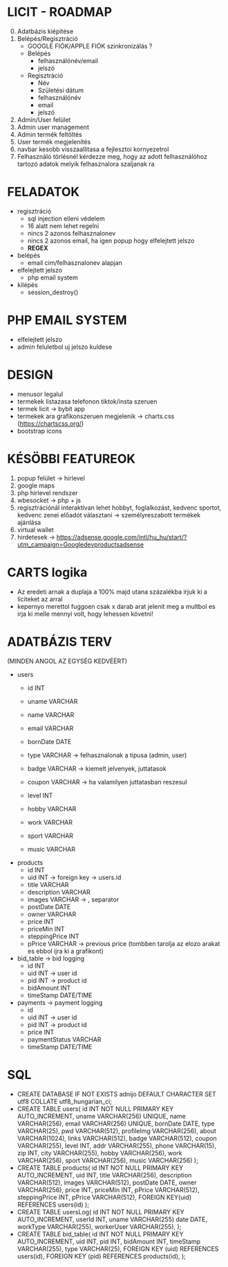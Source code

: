 # LICIT - ROADMAP
0. Adatbázis kiépítése
1. Belépés/Regisztráció
    - GOOGLE FIÓK/APPLE FIÓK szinkronizálás ?
    - Belépés
        - felhasználónév/email
        - jelszó
    - Regisztráció
        - Név
        - Születési dátum
        - felhasználónév
        - email
        - jelszó
2. Admin/User felület
3. Admin user management
4. Admin termék feltöltés
5. User termék megjelenítés
6. navbar kesobb visszaallitasa a fejlesztoi kornyezetrol
7. Felhasználó törlésnél kérdezze meg, hogy az adott felhasználóhoz tartozó adatok melyik felhasznalora szaljanak ra

# FELADATOK
- regisztráció
    - sql injection elleni védelem
    - 16 alatt nem lehet regelni
    - nincs 2 azonos felhasznalonev
    - nincs 2 azonos email, ha igen popup hogy elfelejtett jelszo
    - **REGEX**
- belépés
    - email cim/felhasznalonev alapjan
- elfelejtett jelszo
    - php email system
- kilépés
    - session_destroy()

# PHP EMAIL SYSTEM
- elfelejtett jelszo
- admin feluletbol uj jelszo kuldese

# DESIGN
- menusor legalul
- termekek listazasa telefonon tiktok/insta szeruen
- termek licit -> bybit app
- termekek ara grafikonszeruen megjelenik -> charts.css (https://chartscss.org/)
- bootstrap icons

# KÉSÖBBI FEATUREOK
1. popup felület -> hirlevel
2. google maps
3. php hirlevel rendszer
4. wbesocket -> php + js
5. regisztrációnál interaktívan lehet hobbyt, foglalkozást, kedvenc sportot, kedvenc zenei előadót választani -> személyreszabott termékek ajánlása
6. virtual wallet
7. hirdetesek -> https://adsense.google.com/intl/hu_hu/start/?utm_campaign=Googledevproductsadsense

# CARTS logika
- Az eredeti arnak a duplaja a 100% majd utana százalékba irjuk ki a liciteket az arral
- kepernyo merettol fuggoen csak x darab arat jelenit meg a multbol es irja ki melle mennyi volt, hogy lehessen követni!

# ADATBÁZIS TERV
(MINDEN ANGOL AZ EGYSÉG KEDVÉÉRT)
- users
    - id            INT
    - uname         VARCHAR
    - name          VARCHAR
    - email         VARCHAR
    - bornDate      DATE
    - type          VARCHAR -> felhasznalonak a tipusa (admin, user)
    
    - badge         VARCHAR -> kiemelt jelvenyek, juttatasok
    - coupon        VARCHAR -> ha valamilyen juttatasban reszesul
    - level         INT
    - hobby         VARCHAR
    - work          VARCHAR
    - sport         VARCHAR
    - music         VARCHAR
- products
    - id            INT
    - uid           INT -> foreign key -> users.id
    - title         VARCHAR
    - description   VARCHAR
    - images        VARCHAR -> , separator
    - postDate      DATE
    - owner         VARCHAR
    - price         INT
    - priceMin      INT
    - steppingPrice INT
    - pPrice        VARCHAR -> previous price (tombben tarolja az elozo arakat es ebbol ijra ki a grafikont)
- bid_table -> bid logging
    - id            INT
    - uid           INT -> user id
    - pid           INT -> product id
    - bidAmount     INT
    - timeStamp     DATE/TIME
- payments -> payment logging
    - id
    - uid           INT -> user id
    - pid           INT -> product id
    - price         INT
    - paymentStatus VARCHAR
    - timeStamp     DATE/TIME

# SQL
- CREATE DATABASE IF NOT EXISTS adnijo DEFAULT CHARACTER SET utf8 COLLATE utf8_hungarian_ci;
- CREATE TABLE users(
    id INT NOT NULL PRIMARY KEY AUTO_INCREMENT,
    uname VARCHAR(256) UNIQUE,
    name VARCHAR(256),
    email VARCHAR(256) UNIQUE,
    bornDate DATE,
    type VARCHAR(25),
    pwd VARCHAR(512),
    profileImg VARCHAR(256),
    about VARCHAR(1024),
    links VARCHAR(512),
    badge VARCHAR(512),
    coupon VARCHAR(255),
    level INT,
    addr VARCHAR(255),
    phone VARCHAR(15),
    zip INT,
    city VARCHAR(255),
    hobby VARCHAR(256),
    work VARCHAR(256),
    sport VARCHAR(256),
    music VARCHAR(256)
);
- CREATE TABLE products(
    id INT NOT NULL PRIMARY KEY AUTO_INCREMENT,
    uid INT,
    title VARCHAR(256),
    description VARCHAR(512),
    images VARCHAR(512),
    postDate DATE,
    owner VARCHAR(256),
    price INT,
    priceMin INT,
    pPrice VARCHAR(512),
    steppingPrice INT,
    pPrice VARCHAR(512),
    FOREIGN KEY(uid) REFERENCES users(id)
);
- CREATE TABLE usersLog(
    id INT NOT NULL PRIMARY KEY AUTO_INCREMENT,
    userId INT,
    uname VARCHAR(255)
    date DATE,
    workType VARCHAR(255),
    workerUser VARCHAR(255),
);
- CREATE TABLE bid_table(
    id INT NOT NULL PRIMARY KEY AUTO_INCREMENT,
    uid INT,
    pid INT,
    bidAmount INT,
    timeStamp VARCHAR(255),
    type VARCHAR(25),
    FOREIGN KEY (uid) REFERENCES users(id),
    FOREIGN KEY (pid) REFERENCES products(id),
);